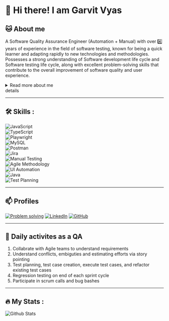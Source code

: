 
# 👋 Hi there! I am Garvit Vyas 
<!-- Introduction -->
## 🐱 About me
A Software Quality Assurance Engineer (Automation + Manual) with over 4️⃣ years of experience in
the field of software testing, known for being a quick learner and adapting rapidly to new technologies and methodologies. Possesses a strong understanding of Software development life cycle and Software testing life cycle, along with excellent problem-solving skills that contribute to the overall improvement of software quality and user experience. 
<details><summary>Read more about me </summary> 
Demonstrates effective communication skills, collaborating seamlessly with cross-functional teams to identify issues and ensure that product quality meets the highest standards. Driven by a strong 💪 willingness to learn , consistently staying updated with industry trends and best practices to deliver efficient and reliable testing solutions.
</details>details
<!-- Introduction end here -->

<hr>

<!-- skills -->
## :hammer_and_wrench: Skills :
![JavaScript](https://img.shields.io/badge/javascript-%23323330.svg?style=for-the-badge&logo=javascript&logoColor=%23F7DF1E) <br>
![TypeScript](https://img.shields.io/badge/typescript-%23007ACC.svg?style=for-the-badge&logo=typescript&logoColor=white) <br>
![Playwright](https://img.shields.io/badge/playwright-%23A8E10C.svg?style=for-the-badge&logo=playwright&logoColor=white) <br>
![MySQL](https://img.shields.io/badge/mysql-4479A1.svg?style=for-the-badge&logo=mysql&logoColor=white) <br>
![Postman](https://img.shields.io/badge/Postman-FF6C37?style=for-the-badge&logo=postman&logoColor=white) <br>
![Jira](https://img.shields.io/badge/jira-%230A0FFF.svg?style=for-the-badge&logo=jira&logoColor=white) <br>
![Manual Testing](https://img.shields.io/badge/manual%20testing-%23FF7F00.svg?style=for-the-badge&logo=robot&logoColor=white) <br>
![Agile Methodology](https://img.shields.io/badge/agile-%230A0FFF.svg?style=for-the-badge&logo=agile&logoColor=white) <br>
![UI Automation](https://img.shields.io/badge/UI%20Automation-%2300C853.svg?style=for-the-badge&logo=robot&logoColor=white) <br>
![Java](https://img.shields.io/badge/Java-%23F8981D.svg?style=for-the-badge&logo=java&logoColor=white) <br>
![Test Planning](https://img.shields.io/badge/test%20planning-%230A0FFF.svg?style=for-the-badge&logo=robot&logoColor=white)
<!-- skills end -->

<hr>

<!-- profiles -->
## 📫 Profiles
[![Problem solving](https://img.shields.io/badge/-Hackerrank-2EC866?style=for-the-badge&logo=HackerRank&logoColor=white)](https://www.hackerrank.com/profile/respondtogarvit)
[![LinkedIn](https://img.shields.io/badge/LinkedIn-%230A66C2.svg?style=for-the-badge&logo=linkedin&logoColor=white)](www.linkedin.com/in/garvit-vyas-6b930b150)
[![GitHub](https://img.shields.io/badge/github-%23000000.svg?style=for-the-badge&logo=github&logoColor=white)](https://github.com/GarvitVyas)
<!-- profile ends -->

<hr>

<!-- daily activities as a QA -->
## 🔭 Daily activites as a QA
1. Collabrate with Agile teams to understand requirements
2. Understand conflicts, embiguties and estimating efforts via story pointing
3. Test planning, test case creation, execute test cases, and refactor existing test cases
4. Regression testing on end of each sprint cycle
5. Participate in scrum calls and bug bashes
   
<hr>

## :fire: My Stats :
![Github Stats](https://github-readme-stats.vercel.app/api?username=GarvitVyas&count_private=true&show_icons=true)

<!--
**GarvitVyas/GarvitVyas** is a ✨ _special_ ✨ repository because its `README.md` (this file) appears on your GitHub profile.

Here are some ideas to get you started:

- 🔭 I’m currently working on ...
- 🌱 I’m currently learning ...
- 👯 I’m looking to collaborate on ...
- 🤔 I’m looking for help with ...
- 💬 Ask me about ...
- 📫 How to reach me: ...
- 😄 Pronouns: ...
- ⚡ Fun fact: ...
-->
